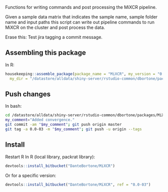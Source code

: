 Functions for writing commands and post processing the MiXCR pipeline.

Given a sample data matrix that indicates the sample name, sample folder name and input paths
this script can write out pipeline commands to run MiXCR on the cluster and post process the
data.

Erase this: Test jira tagging a commit message.

## Assembling this package
In R:
``` r
housekeeping::assemble_package(package_name = "MiXCR", my_version = "0.0-03",
  my_dir = "/datastore/alldata/shiny-server/rstudio-common/dbortone/packages/MiXCR")
```

## Push changes
In bash:
``` bash
cd /datastore/alldata/shiny-server/rstudio-common/dbortone/packages/MiXCR
my_comment="Added convergence."
git commit -am "$my_comment"; git push origin master
git tag -a 0.0-03 -m "$my_comment"; git push -u origin --tags
```

## Install
Restart R
In R (local library, packrat library):
``` r
devtools::install_bitbucket("DanteBortone/MiXCR")
```

Or for a specific version:
``` r
devtools::install_bitbucket("DanteBortone/MiXCR", ref = "0.0-03")
```